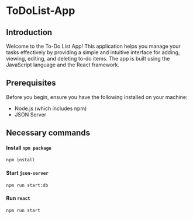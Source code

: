 # ToDoList-App

## Introduction

Welcome to the To-Do List App! This application helps you manage your tasks effectively by providing a simple and intuitive interface for adding, viewing, editing, and deleting to-do items. The app is built using the JavaScript language and the React framework.

## Prerequisites
Before you begin, ensure you have the following installed on your machine:

+ Node.js (which includes npm)
+ JSON Server

## Necessary commands

#### Install `npm package`

    npm install

#### Start `json-server`

    npm run start:db

#### Run `react`

    npm run start